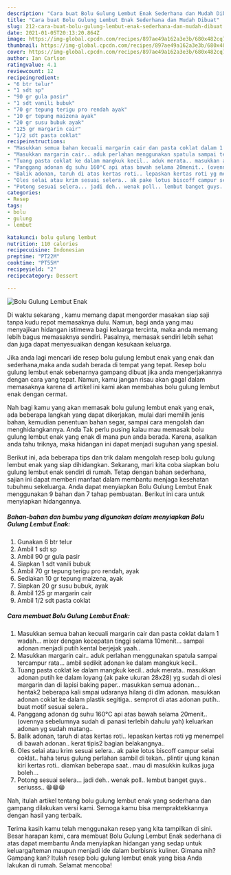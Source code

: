 ```yaml
---
description: "Cara buat Bolu Gulung Lembut Enak Sederhana dan Mudah Dibuat"
title: "Cara buat Bolu Gulung Lembut Enak Sederhana dan Mudah Dibuat"
slug: 212-cara-buat-bolu-gulung-lembut-enak-sederhana-dan-mudah-dibuat
date: 2021-01-05T20:13:20.864Z
image: https://img-global.cpcdn.com/recipes/897ae49a162a3e3b/680x482cq70/bolu-gulung-lembut-enak-foto-resep-utama.jpg
thumbnail: https://img-global.cpcdn.com/recipes/897ae49a162a3e3b/680x482cq70/bolu-gulung-lembut-enak-foto-resep-utama.jpg
cover: https://img-global.cpcdn.com/recipes/897ae49a162a3e3b/680x482cq70/bolu-gulung-lembut-enak-foto-resep-utama.jpg
author: Ian Carlson
ratingvalue: 4.1
reviewcount: 12
recipeingredient:
- "6 btr telur"
- "1 sdt sp"
- "90 gr gula pasir"
- "1 sdt vanili bubuk"
- "70 gr tepung terigu pro rendah ayak"
- "10 gr tepung maizena ayak"
- "20 gr susu bubuk ayak"
- "125 gr margarin cair"
- "1/2 sdt pasta coklat"
recipeinstructions:
- "Masukkan semua bahan kecuali margarin cair dan pasta coklat dalam 1 wadah... mixer dengan kecepatan tinggi selama 10menit... sampai adonan menjadi putih kental berjejak yaah.."
- "Masukkan margarin cair.. aduk perlahan menggunakan spatula sampai tercampur rata... ambil sedikit adonan ke dalam mangkuk kecil.."
- "Tuang pasta coklat ke dalam mangkuk kecil.. aduk merata.. masukkan adonan putih ke dalam loyang (ak pake ukuran 28x28) yg sudah di olesi margarin dan di lapisi baking paper.. masukkan semua adonan... hentak2 beberapa kali smpai udaranya hilang di dlm adonan. masukkan adonan coklat ke dalam plastik segitiga.. semprot di atas adonan putih.. buat motif sesuai selera.."
- "Panggang adonan dg suhu 160°C api atas bawah selama 20menit.. (ovennya sebelumnya sudah di panasi terlebih dahulu yah) keluarkan adonan yg sudah matang.."
- "Balik adonan, taruh di atas kertas roti.. lepaskan kertas roti yg menempel di bawah adonan.. kerat tipis2 bagian belakangnya.."
- "Oles selai atau krim sesuai selera.. ak pake lotus biscoff campur selai coklat.. haha terus gulung perlahan sambil di tekan.. plintir ujung kanan kiri kertas roti.. diamkan beberapa saat.. mau di masukkin kulkas juga boleh..."
- "Potong sesuai selera... jadi deh.. wenak poll.. lembut banget guys.. seriusss.. 😁😁😁"
categories:
- Resep
tags:
- bolu
- gulung
- lembut

katakunci: bolu gulung lembut 
nutrition: 110 calories
recipecuisine: Indonesian
preptime: "PT22M"
cooktime: "PT55M"
recipeyield: "2"
recipecategory: Dessert

---
```



![Bolu Gulung Lembut Enak](https://img-global.cpcdn.com/recipes/897ae49a162a3e3b/680x482cq70/bolu-gulung-lembut-enak-foto-resep-utama.jpg)

Di waktu  sekarang , kamu memang dapat mengorder masakan siap saji tanpa kudu repot memasaknya dulu. Namun, bagi anda yang mau menyajikan hidangan istimewa bagi keluarga tercinta, maka anda memang lebih bagus memasaknya sendiri. Pasalnya, memasak sendiri lebih sehat dan juga dapat menyesuaikan dengan kesukaan keluarga.

Jika anda lagi mencari ide resep bolu gulung lembut enak yang enak dan sederhana,maka anda sudah berada di tempat yang tepat. Resep bolu gulung lembut enak  sebenarnya gampang dibuat jika anda mengerjakannya dengan cara yang tepat. Namun, kamu jangan risau akan gagal dalam memasaknya 
karena di artikel ini kami akan membahas bolu gulung lembut enak dengan cermat.  



Nah bagi kamu yang akan memasak bolu gulung lembut enak yang enak, ada beberapa langkah yang dapat dikerjakan, mulai dari memilih jenis bahan, kemudian penentuan bahan segar, sampai cara mengolah dan menghidangkannya. Anda Tak perlu pusing kalau mau memasak bolu gulung lembut enak yang enak di mana pun anda berada. Karena, asalkan anda  tahu triknya, maka hidangan ini dapat menjadi suguhan yang spesial.

Berikut ini, ada beberapa tips dan trik dalam mengolah resep bolu gulung lembut enak yang siap dihidangkan. Sekarang, mari kita coba siapkan bolu gulung lembut enak sendiri di rumah. Tetap dengan bahan sederhana, sajian ini dapat memberi manfaat dalam membantu menjaga kesehatan tubuhmu sekeluarga. Anda dapat menyiapkan Bolu Gulung Lembut Enak menggunakan 9 bahan dan 7 tahap pembuatan. Berikut ini cara untuk menyiapkan hidangannya.

<!--inarticleads1-->

##### Bahan-bahan dan bumbu yang digunakan dalam menyiapkan Bolu Gulung Lembut Enak:

1. Gunakan 6 btr telur
1. Ambil 1 sdt sp
1. Ambil 90 gr gula pasir
1. Siapkan 1 sdt vanili bubuk
1. Ambil 70 gr tepung terigu pro rendah, ayak
1. Sediakan 10 gr tepung maizena, ayak
1. Siapkan 20 gr susu bubuk, ayak
1. Ambil 125 gr margarin cair
1. Ambil 1/2 sdt pasta coklat




<!--inarticleads2-->

##### Cara membuat Bolu Gulung Lembut Enak:

1. Masukkan semua bahan kecuali margarin cair dan pasta coklat dalam 1 wadah... mixer dengan kecepatan tinggi selama 10menit... sampai adonan menjadi putih kental berjejak yaah..
1. Masukkan margarin cair.. aduk perlahan menggunakan spatula sampai tercampur rata... ambil sedikit adonan ke dalam mangkuk kecil..
1. Tuang pasta coklat ke dalam mangkuk kecil.. aduk merata.. masukkan adonan putih ke dalam loyang (ak pake ukuran 28x28) yg sudah di olesi margarin dan di lapisi baking paper.. masukkan semua adonan... hentak2 beberapa kali smpai udaranya hilang di dlm adonan. masukkan adonan coklat ke dalam plastik segitiga.. semprot di atas adonan putih.. buat motif sesuai selera..
1. Panggang adonan dg suhu 160°C api atas bawah selama 20menit.. (ovennya sebelumnya sudah di panasi terlebih dahulu yah) keluarkan adonan yg sudah matang..
1. Balik adonan, taruh di atas kertas roti.. lepaskan kertas roti yg menempel di bawah adonan.. kerat tipis2 bagian belakangnya..
1. Oles selai atau krim sesuai selera.. ak pake lotus biscoff campur selai coklat.. haha terus gulung perlahan sambil di tekan.. plintir ujung kanan kiri kertas roti.. diamkan beberapa saat.. mau di masukkin kulkas juga boleh...
1. Potong sesuai selera... jadi deh.. wenak poll.. lembut banget guys.. seriusss.. 😁😁😁




Nah, itulah artikel tentang  bolu gulung lembut enak  yang sederhana dan gampang dilakukan versi kami. Semoga kamu bisa mempraktekkannya dengan hasil yang terbaik. 

Terima kasih kamu telah menggunakan resep yang kita tampilkan di sini. Besar harapan kami, cara membuat  Bolu Gulung Lembut Enak sederhana di atas dapat membantu Anda menyiapkan hidangan yang sedap untuk keluarga/teman maupun menjadi ide dalam berbisnis kuliner. Gimana nih? Gampang kan? Itulah resep bolu gulung lembut enak yang bisa Anda lakukan di rumah. Selamat mencoba!

